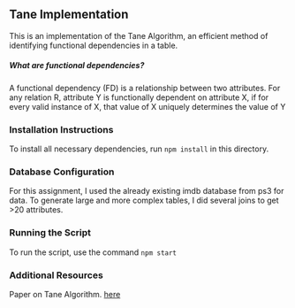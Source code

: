 ## Tane Implementation

This is an implementation of the Tane Algorithm, an efficient method of identifying functional dependencies in a table.

##### What are functional dependencies?

A functional dependency (FD) is a relationship between two attributes. For any relation R, attribute Y is functionally dependent on attribute X, if for every valid instance of X, that value of X uniquely determines the value of Y

### Installation Instructions

To install all necessary dependencies, run `npm install` in this directory.

### Database Configuration

For this assignment, I used the already existing imdb database from ps3 for data. To generate large and more complex tables, I did several joins to get >20 attributes.

### Running the Script

To run the script, use the command `npm start`

### Additional Resources

Paper on Tane Algorithm. [here](https://dm-gatech.github.io/CS8803-Fall2018-DML-Papers/tane.pdf)
